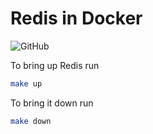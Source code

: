 # Redis in Docker

![GitHub](https://img.shields.io/github/license/desecho/redis-docker)

To bring up Redis run
```bash
make up
```

To bring it down run
```bash
make down
```
